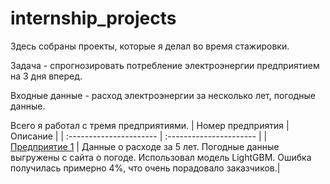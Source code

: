 # internship_projects
Здесь собраны проекты, которые я делал во время стажировки.

Задача - спрогнозировать потребление электроэнергии предприятием на 3 дня вперед.

Входные данные - расход электроэнергии за несколько лет, погодные данные.

Всего я работал с тремя предприятиями.
| Номер предприятия | Описание |
| :---------------------- | :---------------------- |
| [Предприятие 1](https://github.com/VlaTz/internship_projects/tree/main/factory_1) | Данные о расходе за 5 лет. Погодные данные выгружены с сайта о погоде. Использовал модель LightGBM. Ошибка получилась примерно 4%, что очень порадовало заказчиков.|
